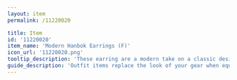 ```yaml
---
layout: item
permalink: /11220020

title: Item
id: '11220020'
item_name: 'Modern Hanbok Earrings (F)'
icon_url: '11220020.png'
tooltip_description: 'These earring are a modern take on a classic design.'
guide_description: 'Outfit items replace the look of your gear when equipped.'
---
```

